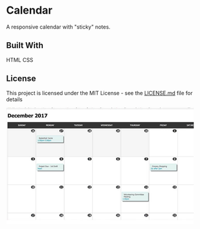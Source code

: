 # Calendar
A responsive calendar with "sticky" notes.


## Built With

HTML
CSS


## License

This project is licensed under the MIT License - see the [LICENSE.md](LICENSE.md) file for details



![Alt text](readme-screenshots.jpg?raw=true "Calendar")